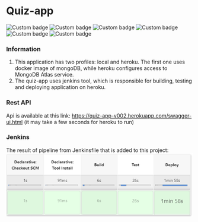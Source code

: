 # Quiz-app

![Custom badge](https://img.shields.io/badge/java-11-lightgrey)
![Custom badge](https://img.shields.io/badge/spring_boot-2.6.7-brightgreen)
![Custom badge](https://img.shields.io/badge/mongoDB-4.4.2-success)
![Custom badge](https://img.shields.io/badge/lombok-1.18.24-red)
![Custom badge](https://img.shields.io/badge/jenkins-2.332.2-orange)
![Custom badge](https://img.shields.io/badge/testContainers-yellowgreen)

### Information

<ul style="list-style-type:discs">

<li>This application has two profiles: local and heroku. The first one uses docker image of mongoDB, while heroku configures access to MongoDB Atlas service.</li> 
<li>The quiz-app uses jenkins tool, which is responsible for building, testing and deploying application on heroku.</li>

</ul>

### Rest API

Api is available at this link: https://quiz-app-v002.herokuapp.com/swagger-ui.html (it may take a few seconds for heroku to run)


### Jenkins

The result of pipeline from Jenkinsfile that is added to this project:
![App_image](src/main/resources/images/jenkins.PNG)


